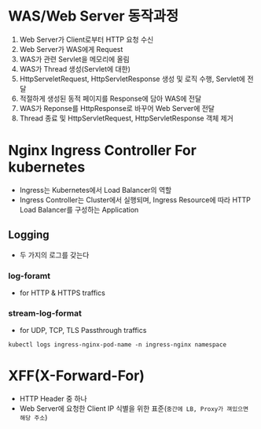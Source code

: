 # WAS/Web Server 동작과정
1. Web Server가 Client로부터 HTTP 요청 수신
1. Web Server가 WAS에게 Request
1. WAS가 관련 Servlet을 메모리에 올림
1. WAS가 Thread 생성(Servlet에 대한)
1. HttpServeletRequest, HttpServletResponse 생성 및 로직 수행, Servlet에 전달
1. 적절하게 생성된 동적 페이지를 Response에 담아 WAS에 전달
1. WAS가 Reponse를 HttpResponse로 바꾸어 Web Server에 전달
1. Thread 종료 및 HttpServletRequest, HttpServletResponse 객체 제거

# Nginx Ingress Controller For kubernetes
- Ingress는 Kubernetes에서 Load Balancer의 역할
- Ingress Controller는 Cluster에서 실행되며, Ingress Resource에 따라 HTTP Load Balancer를 구성하는 Application
## Logging
- 두 가지의 로그를 갖는다
### log-foramt
- for HTTP & HTTPS traffics
### stream-log-format
- for UDP, TCP, TLS Passthrough traffics
```shell
kubectl logs ingress-nginx-pod-name -n ingress-nginx namespace
```
# XFF(X-Forward-For)
- HTTP Header 중 하나
- Web Server에 요청한 Client IP 식별을 위한 표준(`중간에 LB, Proxy가 껴있으면 해당 주소`)
